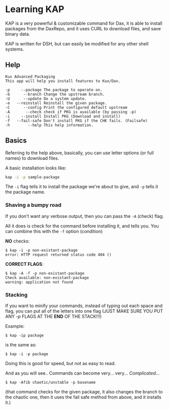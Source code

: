 # Learning KAP

KAP is a very powerful & customizable command for Dax, it is able to install packages from the DaxRepo, and it uses
CURL to download files, and save binary data.

KAP is written for DSH, but can easily be modified for any other shell systems.

## Help

```
Kux Advanced Packaging
This app will help you install features to Kux/Dax.

-p     --package The package to operate on.
-b      --branch Change the upstream branch.
-U      --update Do a system update.
-e   --reinstall Reinstall the given package.
-C      --config Print the configured default upstream
-A       --check check if PKG is available (by passing -p)
-i     --install Install PKG (Download and install)
-f   --fail-safe Don't install PKG if the CHK fails. (Failsafe)
-h        --help This help information.

```

## Basics

Referring to the help above, basically, you can use letter options (or full names) to download files.

A basic installation looks like:

```bash
kap -i -p sample-package
```

The `-i` flag tells it to install the package we're about to give, and `-p` tells it the package name.

### Shaving a bumpy road

If you don't want any verbose output, then you can pass the `-A` (check) flag.

All it does is check for the command before installing it, and tells you. You can combine this with the `-f` option (condition)

**NO** checks:

```
$ kap -i -p non-existant-package
error: HTTP request returned status code 404 ()
```

**CORRECT FLAGS**:

```
$ kap -A -f -p non-existant-package
Check available: non-existant-package
warning: application not found
```

### Stacking

If you want to minify your commands, instead of typing out each space and flag,
you can put all of the letters into one flag (JUST MAKE SURE YOU PUT ANY *-p* FLAGS AT THE **END** OF THE STACK!!!)

Example:

```
$ kap -ip package
```

is the same as:

```
$ kap -i -p package
```

Doing this is good for speed, but not as easy to read.

And as you will see.. Commands can become very... very... *Complicated*...

```
$ kap -Afib chaotic/unstable -p basename
```

(that command checks for the given package, it also changes the branch to the chaotic one, then
it uses the fail safe method from above, and it installs it.)